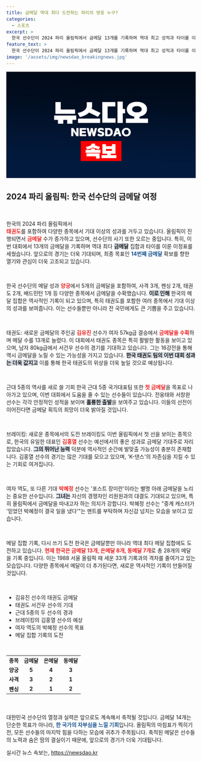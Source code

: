 ```yaml
---
title: 금메달 역대 최다 도전하는 파리의 영웅 누구?
categories:
  - 스포츠
excerpt: >
  한국 선수단이 2024 파리 올림픽에서 금메달 13개를 기록하며 역대 최고 성적과 타이를 이뤘습니다. 이제 단 1개의 금메달만 더하면 새로운 역사가 창조됩니다! 태권도, 근대 5종부터 브레이킹까지, 메달 희망을 가진 선수들의 도전에 주목하세요!
feature_text: >
  한국 선수단이 2024 파리 올림픽에서 금메달 13개를 기록하며 역대 최고 성적과 타이를 이뤘습니다. 이제 단 1개의 금메달만 더하면 새로운 역사가 창조됩니다! 태권도, 근대 5종부터 브레이킹까지, 메달 희망을 가진 선수들의 도전에 주목하세요!
image: '/assets/img/newsdao_breakingnews.jpg'
---
```


<p><img src="/assets/img/newsdao_breakingnews.jpg" alt="bookingtag 속보" /></p>

<h2 data-ke-size="size26">2024 파리 올림픽: 한국 선수단의 금메달 여정</h2>

<p data-ke-size="size16">&nbsp;</p>

<p>한국의 2024 파리 올림픽에서<br><b><span style="color: #ee2323;">태권도</span></b>를 포함하여 다양한 종목에서 기대 이상의 성과를 거두고 있습니다. 올림픽이 진행되면서 <b><span style="color: #ee2323;">금메달</span></b> 수가 증가하고 있으며, 선수단의 사기 또한 오르는 중입니다. 특히, 이번 대회에서 13개의 금메달을 기록하며 역대 최다 <b><span style="background-color: #21538527;">금메달</span></b> 집합과 타이를 이룬 이정표를 세웠습니다. 앞으로의 경기는 더욱 기대되며, 최종 목표인 <b><span style="color: #1a5490;">14번째 금메달</span></b> 확보를 향한 열기와 관심이 더욱 고조되고 있습니다.</p>

<p data-ke-size="size16">&nbsp;</p>

<p>한국 선수단의 메달 성과 
<b><span style="color: #ee2323;">양궁</span></b>에서 5개의 금메달을 포함하여, 사격 3개, 펜싱 2개, 태권도 2개, 배드민턴 1개 등 다양한 종목에서 금메달을 수확했습니다. <b><span style="background-color: #21538527;">이로 인해</span></b> 한국의 메달 집합은 역사적인 기록이 되고 있으며, 특히 태권도를 포함한 여러 종목에서 기대 이상의 성과를 보여줍니다. 이는 선수들뿐만 아니라 전 국민에게도 큰 기쁨을 주고 있습니다.</p>

<p data-ke-size="size16">&nbsp;</p>

<p>태권도: 새로운 금메달의 주인공
<b><span style="color: #ee2323;">김유진</span></b> 선수가 여자 57kg급 결승에서 <b><span style="color: #ee2323;">금메달을 수확</span></b>하며 메달 수를 13개로 늘렸다. 이 대회에서 태권도 종목은 특히 활발한 활동을 보이고 있으며, 남자 80kg급에서 서건우 선수의 경기를 기대하고 있습니다. 그는 16강전을 통해 역시 금메달을 노릴 수 있는 가능성을 가지고 있습니다. <b><span style="background-color: #21538527;">한국 태권도 팀의 이번 대회 성과는 더욱 값지고</span></b> 이를 통해 한국 태권도의 위상을 더욱 높일 것으로 예상됩니다.</p>

<p data-ke-size="size16">&nbsp;</p>

<p>근대 5종의 역사를 새로 쓸 기회
한국 근대 5종 국가대표팀 또한 <b><span style="color: #ee2323;">첫 금메달</span></b>을 목표로 나아가고 있으며, 이번 대회에서 도움을 줄 수 있는 선수들이 있습니다. 전웅태와 서창완 선수는 각각 안정적인 성적을 보이며 <b><span style="background-color: #21538527;">훌륭한 출발</span></b>을 보여주고 있습니다. 이들의 선전이 이어진다면 금메달 획득의 희망이 더욱 밝아질 것입니다. </p>

<p data-ke-size="size16">&nbsp;</p>

<p>브레이킹: 새로운 종목에서의 도전
브레이킹도 이번 올림픽에서 첫 선을 보이는 종목으로, 한국의 유일한 대표인 <b><span style="color: #ee2323;">김홍열</span></b> 선수는 예선에서의 좋은 성과로 금메달 기대주로 자리잡았습니다. <b><span style="background-color: #21538527;">그의 뛰어난 능력</span></b> 덕분에 역사적인 순간에 발맞출 가능성이 충분히 존재합니다. 김홍열 선수의 경기는 많은 기대를 모으고 있으며, 'K-댄스'의 자존심을 지킬 수 있는 기회로 여겨집니다.</p>

<p data-ke-size="size16">&nbsp;</p>

<p>여자 역도, 또 다른 기대
<b><span style="color: #ee2323;">박혜정</span></b> 선수는 '포스트 장미란'이라는 별명 아래 금메달을 노리는 중요한 선수입니다. <b><span style="background-color: #21538527;">그녀는</span></b> 자신의 경쟁자인 리원원과의 대결도 기대되고 있으며, 특히 올림픽에서 금메달을 따내고자 하는 의지가 강합니다. 박혜정 선수는 "중계 캐스터가 '믿었던 박혜정이 결국 일을 냈다'"는 멘트를 부탁하며 자신감 넘치는 모습을 보이고 있습니다.</p>

<p data-ke-size="size16">&nbsp;</p>

<p>메달 집합 기록, 다시 쓰기 도전
한국은 금메달뿐만 아니라 역대 최다 메달 집합에도 도전하고 있습니다. <b><span style="color: #ee2323;">현재 한국은 금메달 13개, 은메달 8개, 동메달 7개</span></b>로 총 28개의 메달을 기록 중입니다. 이는 1988 서울 올림픽 때 세운 33개 기록과의 격차를 줄여가고 있는 모습입니다. 다양한 종목에서 메달이 더 추가된다면, 새로운 역사적인 기록이 만들어질 것입니다.</p>

<p data-ke-size="size16">&nbsp;</p>

<ul>
    <li>김유진 선수의 태권도 금메달</li>
    <li>태권도 서건우 선수의 기대</li>
    <li>근대 5종의 두 선수의 경과</li>
    <li>브레이킹의 김홍열 선수의 예상</li>
    <li>여자 역도의 박혜정 선수의 목표</li>
    <li>메달 집합 기록의 도전</li>
</ul>

<p data-ke-size="size16">&nbsp;</p>

<table style="width:100%; border-collapse:collapse; margin-bottom: 20px;">
    <tbody>
        <tr>
            <td style="text-align: center; height: 17px;"><b>종목</b></td>
            <td style="text-align: center; height: 17px;"><b>금메달</b></td>
            <td style="text-align: center; height: 17px;"><b>은메달</b></td>
            <td style="text-align: center; height: 17px;"><b>동메달</b></td>
        </tr>
        <tr>
            <td style="text-align: center; height: 17px;"><b>양궁</b></td>
            <td style="text-align: center; height: 17px;"><b>5</b></td>
            <td style="text-align: center; height: 17px;"><b>4</b></td>
            <td style="text-align: center; height: 17px;"><b>3</b></td>
        </tr>
        <tr>
            <td style="text-align: center; height: 17px;"><b>사격</b></td>
            <td style="text-align: center; height: 17px;"><b>3</b></td>
            <td style="text-align: center; height: 17px;"><b>2</b></td>
            <td style="text-align: center; height: 17px;"><b>1</b></td>
        </tr>
        <tr>
            <td style="text-align: center; height: 17px;"><b>펜싱</b></td>
            <td style="text-align: center; height: 17px;"><b>2</b></td>
            <td style="text-align: center; height: 17px;"><b>1</b></td>
            <td style="text-align: center; height: 17px;"><b>2</b></td>
        </tr>
    </tbody>
</table>

<p data-ke-size="size16">&nbsp;</p>

<p>대한민국 선수단의 열정과 실력은 앞으로도 계속해서 축적될 것입니다. 금메달 14개는 단순한 목표가 아니라, <b><span style="color: #1a5490;">한 국가의 자부심을 느낄 기회</span></b>입니다. 올림픽의 마침표가 찍히기 전, 모든 선수들의 마지막 힘을 다하는 모습에 귀추가 주목됩니다. 축적된 메달은 선수들의 노력과 숨은 땀의 결실이기 때문에, 앞으로의 경기가 더욱 기대됩니다.</p>
실시간 뉴스 속보는, <a href="https://newsdao.kr" rel="dofollow">https://newsdao.kr</a>


